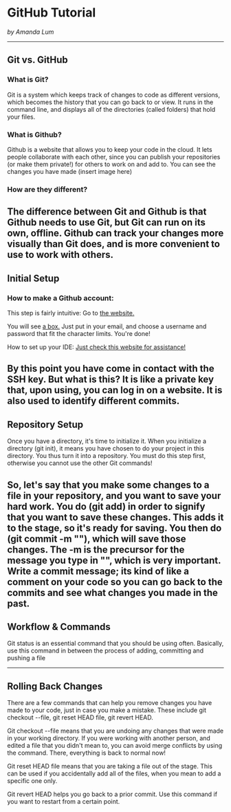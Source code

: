 # GitHub Tutorial

_by Amanda Lum_

---
## Git vs. GitHub

### What is Git?

Git is a system which keeps track of changes to code as different versions, which becomes the history that you can go back to or view. It runs in the command line, and displays all of the directories (called folders) that hold your files.

### What is Github?

Github is a website that allows you to keep your code in the cloud. It lets people collaborate with each other, since you can publish your repositories (or make them private!) for others to work on and add to. You can see the changes you have made (insert image here)

### How are they different?
The difference between Git and Github is that Github needs to use Git, but Git can run on its own, offline. Github can track your changes more visually than Git does, and is more convenient to use to work with others.
---
## Initial Setup
### How to make a Github account:

This step is fairly intuitive: Go to [the website.](https://github.com/)

You will see [a box.](https://raw.githubusercontent.com/Amandal4012/github-tutorial/master/Screen%20Shot%202019-11-27%20at%209.26.18%20AM.png) Just put in your email, and choose a username and password that fit the character limits. You're done!

How to set up your IDE:
[Just check this website for assistance!](https://github.com/hstatsep/ide50)

By this point you have come in contact with the SSH key. But what is this? It is like a private key that, upon using, you can log in on a website. It is also used to identify different commits.
---
## Repository Setup
Once you have a directory, it's time to initialize it. When you initialize a directory (git init), it means you have chosen to do your project in this directory. You thus turn it into a repository. You must do this step first, otherwise you cannot use the other Git commands!

So, let's say that you make some changes to a file in your repository, and you want to save your hard work. You do (git add) in order to signify that you want to save these changes. This adds it to the stage, so it's ready for saving. You then do (git commit -m ""), which will save those changes. The -m is the precursor for the message you type in "", which is very important. Write a commit message; its kind of like a comment on your code so you can go back to the commits and see what changes you made in the past.
---
## Workflow & Commands
Git status is an essential command that you should be using often. Basically, use this command in between the process of adding, committing and pushing a file


---
## Rolling Back Changes
There are a few commands that can help you remove changes you have made to your code, just in case you make a mistake. These include git checkout --file, git reset HEAD file, git revert HEAD. 

Git checkout --file means that you are undoing any changes that were made in your working directory. If you were working with another person, and edited a file that you didn't mean to, you can avoid merge conflicts by using the command. There, everything is back to normal now!

Git reset HEAD file means that you are taking a file out of the stage. This can be used if you accidentally add all of the files, when you mean to add a specific one only. 

Git revert HEAD helps you go back to a prior commit. Use this command if you want to restart from a certain point.